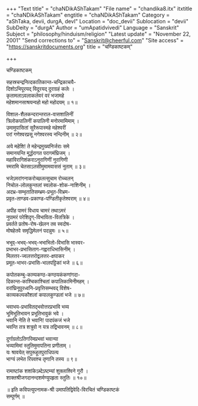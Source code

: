 +++
"Text title" = "chaNDikAShTakam"
"File name" = "chandika8.itx"
itxtitle = "chaNDikAShTakam"
engtitle = "chaNDikAShTakam"
Category = "aShTaka, devii, durgA, devI"
Location = "doc_devii"
Sublocation = "devii"
SubDeity = "durgA"
Author = "umApatidvivedi"
Language = "Sanskrit"
Subject = "philosophy/hinduism/religion"
"Latest update" = "November 22, 2001"
"Send corrections to" = "Sanskrit@cheerful.com"
"Site access" = "https://sanskritdocuments.org"
title = "चण्डिकाष्टकम्"

+++
  
 चण्डिकाष्टकम्   
  
सहस्रचन्द्रनित्दकातिकान्त-चन्द्रिकाचयै-  
दिशोऽभिपूरयद् विदूरयद् दुराग्रहं कलेः ।  
कृतामलाऽवलाकलेवरं वरं भजामहे  
महेशमानसाश्रयन्वहो महो महोदयम् ॥ १॥  
  
विशाल-शैलकन्दरान्तराल-वासशालिनीं  
त्रिलोकपालिनीं कपालिनी मनोरमामिमाम् ।  
उमामुपासितां सुरैरूपास्महे महेश्वरीं  
परां गणेश्वरप्रसू नगेश्वरस्य नन्दिनीम् ॥ २॥  
  
अये महेशि! ते महेन्द्रमुख्यनिर्जराः समे  
समानयन्ति मूर्द्धरागत परागमंघ्रिजम् ।  
महाविरागिशंकराऽनुरागिणीं नुरागिणी  
स्मरामि चेतसाऽतसीमुमामवाससं नुताम् ॥ ३॥  
  
भजेऽमरांगनाकरोच्छलत्सुचाम रोच्चलन्  
निचोल-लोलकुन्तलां स्वलोक-शोक-नाशिनीम् ।  
अदभ्र-सम्भृतातिसम्भ्रम-प्रभूत-विभ्रम-  
प्रवृत-ताण्डव-प्रकाण्ड-पण्डितीकृतेश्वराम् ॥ ४॥  
  
अपीह पामरं विधाय चामरं तथाऽमरं  
नुपामरं परेशिदृग्-विभाविता-वितत्रिके ।  
प्रवर्तते प्रतोष-रोष-खेलन तव स्वदोष-  
मोषहेतवे समृद्धिमेलनं पदन्नुमः ॥ ५॥  
  
भभूव्-भभव्-भभव्-भभाभितो-विभासि भास्वर-  
प्रभाभर-प्रभासिताग-गह्वराधिभासिनीम् ।  
मिलत्तर-ज्वलत्तरोद्वलत्तर-क्षपाकर  
प्रमूत-भाभर-प्रभासि-भालपट्टिकां भजे ॥ ६॥  
  
कपोतकम्बु-काम्यकण्ठ-कण्ठयकंकणांगदा-  
दिकान्त-काश्चिकाश्चितां कपालिकामिनीमहम् ।  
वरांघ्रिनूपुरध्वनि-प्रवृत्तिसम्भवद् विशेष-  
काव्यकल्पकौशलां कपालकुण्डलां भजे ॥ ७॥  
  
भवाभय-प्रभावितद्भवोत्तरप्रभावि भव्य  
भूमिभूतिभावन प्रभूतिभावुकं भवे ।  
भवानि नेति ते भवानि! पादपंकजं भजे  
भवन्ति तत्र शत्रुवो न यत्र तद्विभावनम् ॥ ८॥  
  
दुर्गाग्रतोऽतिगरिमप्रभवां भवान्या  
भव्यामिमां स्तुतिमुमापतिना प्रणीताम् ।  
यः श्रावयेत् सपुरूहूतपुराधिपत्य  
भाग्यं लभेत रिपवश्च तृणानि तस्य ॥ ९॥  
  
रामाष्टांक शशांकेऽब्देऽष्टम्यां शुक्लाश्विने गुरौ ।  
शाक्तश्रीजगदानन्दशर्मण्युपहृता स्तुतिः ॥ १०॥  
  
॥ इति कविपत्युपनामक-श्री उमापतिद्विवेदि-विरचितं चण्डिकाष्टकं  
सम्पूर्णम् ॥  
  
  
  
